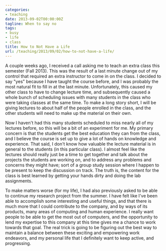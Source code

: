 ```yaml
---
categories:
- teaching
date: 2013-09-02T00:00:00Z
tagline: When to say no
tags:
- busy
- life
- class
title: How to Not Have a Life
url: /teaching/2013/09/02/how-to-not-have-a-life/
---
```


A couple weeks ago, I received a call asking me to teach an extra
class this semester (Fall 2013).
This was the result of a last minute change out of my control that
required an extra instructor to come in on the class.
I decided to say "yes" because I have taught the course before, and I
was probably the most natural fit to fill in at the last minute.
Unfortunately, this caused my other class to have to change lecture
time, and subsequently caused a whole bunch of scheduling issues with
many students in the class who were taking classes at the same time.
To make a long story short, I will be giving lectures to about half of
the people enrolled in the class, and the other students will need to
make up the material on their own.

Now I haven't had this many students scheduled to miss nearly all of
my lectures before, so this will be a bit of an experiment for me.
My primary concern is that the students get the best education they
can from the class, and I believe the course is set up to give a lot
of hands on knowledge and experience.
That said, I don't know how valuable the lecture material is in
general to the students (in this particular class).
I almost feel like the lectures should really just be a time to get
together and talk about the projects the students are working on, and
to address any problems and concerns they might have;
sort of a group study session where I happen to be present to keep the
discussion on track.
The truth is, the content for the class is best learned by getting
your hands dirty and doing the lab assignments.

To make matters worse (for my life), I had also previously asked to be
able to continue my research project from the summer.
I have felt like I've been able to accomplish some interesting and
useful things, and that there is much more that I could contribute to
the company, and by ways of its products, many areas of computing and
human experience.
I really want people to be able to get the most out of computers, and
the opportunity to lend my expertise to this company at this time
gives me a chance to work towards that goal.
The real trick is going to be figuring out the best way to maintain a
balance between these exciting and empowering work endeavors, and my
personal life that I definitely want to keep active, and progressing.

